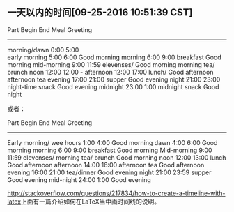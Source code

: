 一天以内的时间[09-25-2016 10:51:39 CST]
----------------------------------------------------------------------

Part          Begin End   Meal             Greeting
------------- ----- ----- ---------------- ---------------------
morning/dawn   0:00  5:00                  
early morning  5:00  6:00                  Good morning
morning        6:00  9:00 breakfast        Good morning
mid-morning    9:00 11:59 elevenses/       Good morning
                          morning tea/
                          brunch
noon          12:00 12:00 -
afternoon     12:00 17:00 lunch/           Good afternoon
                          afternoon tea
evening       17:00 21:00 supper           Good evening
night         21:00 23:00 night-time snack Good evening
midnight      23:00  1:00 midnight snack   Good night

或者：

Part         Begin End   Meal             Greeting
-----------  ----- ----- ---------------- ---------------------
Early morning/
 wee hours    1:00  4:00                  Good morning
dawn          4:00  6:00                  Good morning
morning       6:00  9:00 breakfast        Good morning
Mid-morning   9:00 11:59 elevenses/
                         morning tea/
                         brunch           Good morning
noon         12:00 13:00 lunch            Good afternoon
afternoon    14:00 16:00 afternoon tea    Good afternoon
evening      16:00 21:00 tea/dinner       Good evening
night        21:00 23:59 supper           Good evening
mid-night    24:00  1:00                  Good evening



<http://stackoverflow.com/questions/217834/how-to-create-a-timeline-with-latex>上面有一篇介绍如何在LaTeX当中画时间线的说明。
